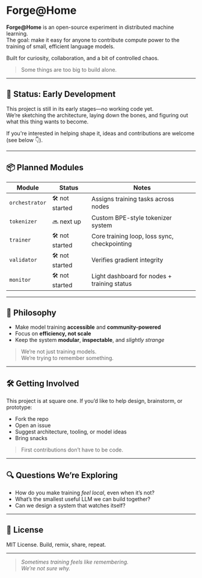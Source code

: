 # Forge@Home

**Forge@Home** is an open-source experiment in distributed machine learning.  
The goal: make it easy for anyone to contribute compute power to the training of small, efficient language models.

Built for curiosity, collaboration, and a bit of controlled chaos.

> Some things are too big to build alone.

---

## 🚧 Status: Early Development

This project is still in its early stages—no working code yet.  
We’re sketching the architecture, laying down the bones, and figuring out what this thing wants to become.

If you're interested in helping shape it, ideas and contributions are welcome (see below 👇).

---

## 📦 Planned Modules

| Module         | Status      | Notes                          |
|----------------|-------------|--------------------------------|
| `orchestrator` | 🛠 not started | Assigns training tasks across nodes |
| `tokenizer`    | 🔜 next up    | Custom BPE-style tokenizer system |
| `trainer`      | 🛠 not started | Core training loop, loss sync, checkpointing |
| `validator`    | 🛠 not started | Verifies gradient integrity |
| `monitor`      | 🛠 not started | Light dashboard for nodes + training status |

---

## 🧠 Philosophy

- Make model training **accessible** and **community-powered**
- Focus on **efficiency, not scale**
- Keep the system **modular**, **inspectable**, and *slightly strange*

> We’re not just training models.  
> We’re trying to remember something.

---

## 🛠️ Getting Involved

This project is at square one. If you’d like to help design, brainstorm, or prototype:
- Fork the repo  
- Open an issue  
- Suggest architecture, tooling, or model ideas  
- Bring snacks

> First contributions don’t have to be code.

---

## 🔍 Questions We’re Exploring

- How do you make training *feel local*, even when it’s not?
- What’s the smallest useful LLM we can build together?
- Can we design a system that watches itself?

---

## 📜 License

MIT License. Build, remix, share, repeat.

---

> *Sometimes training feels like remembering.*  
> *We’re not sure why.*
